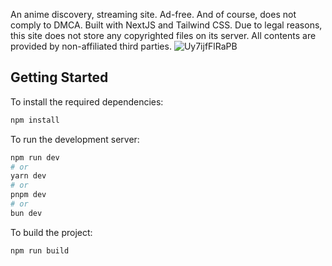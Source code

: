 An anime discovery, streaming site. Ad-free. And of course, does not comply to DMCA. Built with NextJS and Tailwind CSS. Due to legal reasons, this site does not store any copyrighted files on its server. All contents are provided by non-affiliated third parties.
![Uy7ijfFlRaPB](https://github.com/Sodiumchloridy/re-animeflix/assets/67376832/f05b6abe-3678-4090-b73e-20f01d5e51a8)

## Getting Started

To install the required dependencies:

```bash
npm install
```

To run the development server:

```bash
npm run dev
# or
yarn dev
# or
pnpm dev
# or
bun dev
```

To build the project:

```bash
npm run build
```
